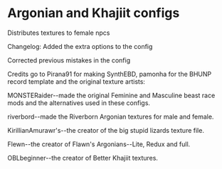 # Argonian and Khajiit configs
Distributes textures to female npcs


Changelog:
Added the extra options to the config

Corrected previous mistakes in the config

Credits go to Pirana91 for making SynthEBD, pamonha for the BHUNP record template and the original texture artists:

MONSTERaider--made the original Feminine and Masculine beast race mods and the alternatives used in these configs.

riverbord--made the Riverborn Argonian textures for male and female.

KirillianAmurawr's--the creator of the big stupid lizards texture file.

Flewn--the creator of Flawn's Argonians--Lite, Redux and full.

OBLbeginner--the creator of Better Khajiit textures.
